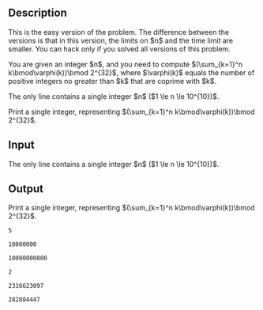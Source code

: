 ## Description

<div><p><span class="tex-font-style-bf">This is the easy version of the problem. The difference between the versions is that in this version, the limits on $n$ and the <span class="tex-font-style-it">time limit</span> are smaller. You can hack only if you solved all versions of this problem.</span> </p><p>You are given an integer $n$, and you need to compute $(\sum_{k=1}^n k\bmod\varphi(k))\bmod 2^{32}$, where $\varphi(k)$ equals the number of positive integers no greater than $k$ that are coprime with $k$.</p></div><div class="input-specification"><p>The only line contains a single integer $n$ ($1 \le n \le 10^{10})$.</p></div><div class="output-specification"><p>Print a single integer, representing $(\sum_{k=1}^n k\bmod\varphi(k))\bmod 2^{32}$.</p></div>

## Input

<p>The only line contains a single integer $n$ ($1 \le n \le 10^{10})$.</p>

## Output

<p>Print a single integer, representing $(\sum_{k=1}^n k\bmod\varphi(k))\bmod 2^{32}$.</p>





```input1|
5
```




```input2|
10000000
```




```input3|
10000000000
```




```output1
2
```




```output2
2316623097
```




```output3
282084447
```


